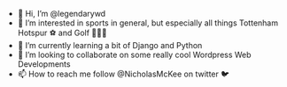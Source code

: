 - 👋 Hi, I’m @legendarywd
- 👀 I’m interested in sports in general, but especially all things Tottenham Hotspur ⚽️ and Golf 🏌🏻‍♂️
- 🌱 I’m currently learning a bit of Django and Python
- 💞️ I’m looking to collaborate on some really cool Wordpress Web Developments
- 📫 How to reach me follow @NicholasMcKee on twitter 🐦

<!---
legendarywd/legendarywd is a ✨ special ✨ repository because its `README.md` (this file) appears on your GitHub profile.
You can click the Preview link to take a look at your changes.
--->
